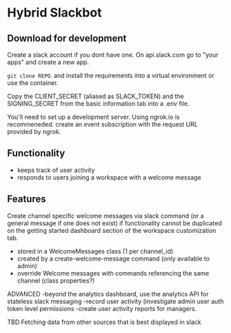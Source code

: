 # Hybrid Slackbot


## Download for development
Create a slack account if you dont have one.
On api.slack.com go to "your apps" and create a new app. 

`git clone REPO`. and install the requirements into a virtual environment or use the container.

Copy the CLIENT_SECRET (aliased as SLACK_TOKEN) and the SIGNING_SECRET from the basic information tab into a .env file. 

You'll need to set up a development server. Using ngrok.io is recommeneded.
create an event subscription with the request URL provided by ngrok.


## Functionality
- keeps track of user activity
- responds to users joining a workspace with a welcome message

## Features 
Create channel specific welcome messages via slack command (or a general
message if one does not exist) if functionality cannot be duplicated on
the getting started dashboard section of the workspace customization tab.
- stored in a WelcomeMessages class (1 per channel_id)
- created by a create-welcome-message command (only available to admin)
- override Welcome messages with commands referencing the same channel (class properties?)


ADVANCED
-beyond the analytics dashboard, use the analytics API for stateless
slack messaging
-record user activity (investigate admin user auth token level
permissions
-create user activity reports for managers.

TBD
Fetching data from other sources that is best displayed in slack

